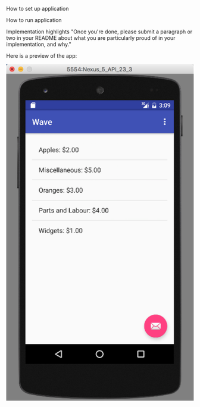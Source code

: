 How to set up application

How to run application

Implementation highlights
"Once you're done, please submit a paragraph or two in your README about what you are particularly proud of in your implementation, and why."

Here is a preview of the app:

![Screenshot of app](https://github.com/parker-mar/mobile-challenge/blob/master/Wave/Preview.png)
